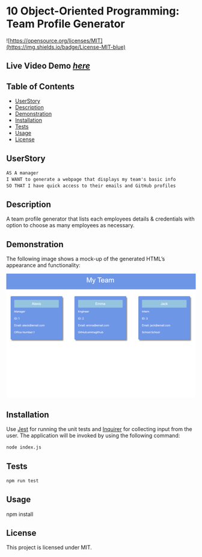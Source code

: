 # 10 Object-Oriented Programming: Team Profile Generator

![https://opensource.org/licenses/MIT](https://img.shields.io/badge/License-MIT-blue)

## Live Video Demo [_here_](https://vimeo.com/641708668)

## Table of Contents
- [UserStory](#userstory)
- [Description](#description)
- [Demonstration](#demonstration)
- [Installation](#installation)
- [Tests](#tests)
- [Usage](#usage)
- [License](#license)

## UserStory

```md
AS A manager
I WANT to generate a webpage that displays my team's basic info
SO THAT I have quick access to their emails and GitHub profiles
```

## Description
A team profile generator that lists each employees details & credentials with option to choose as many employees as necessary.

## Demonstration

The following image shows a mock-up of the generated HTML’s appearance and functionality:

![HTML webpage titled “My Team” features three boxes listing employee names, titles, and other key info.](./Assets/index-html.png)

## Installation

Use [Jest](https://www.npmjs.com/package/jest) for running the unit tests and [Inquirer](https://www.npmjs.com/package/inquirer) for collecting input from the user. The application will be invoked by using the following command:

```bash
node index.js
```

## Tests
```bash
npm run test 
```

## Usage
npm install

## License
This project is licensed under MIT.

